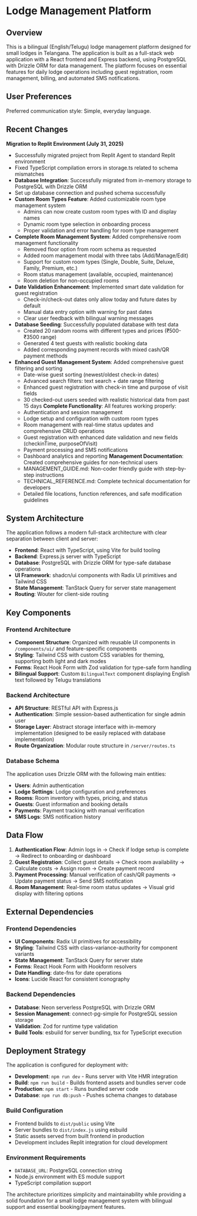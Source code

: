 # Lodge Management Platform

## Overview

This is a bilingual (English/Telugu) lodge management platform designed for small lodges in Telangana. The application is built as a full-stack web application with a React frontend and Express backend, using PostgreSQL with Drizzle ORM for data management. The platform focuses on essential features for daily lodge operations including guest registration, room management, billing, and automated SMS notifications.

## User Preferences

Preferred communication style: Simple, everyday language.

## Recent Changes

**Migration to Replit Environment (July 31, 2025)**
- Successfully migrated project from Replit Agent to standard Replit environment  
- Fixed TypeScript compilation errors in storage.ts related to schema mismatches
- **Database Integration**: Successfully migrated from in-memory storage to PostgreSQL with Drizzle ORM
- Set up database connection and pushed schema successfully
- **Custom Room Types Feature**: Added customizable room type management system
  - Admins can now create custom room types with ID and display names
  - Dynamic room type selection in onboarding process
  - Proper validation and error handling for room type management
- **Complete Room Management System**: Added comprehensive room management functionality
  - Removed floor option from room schema as requested
  - Added room management modal with three tabs (Add/Manage/Edit)
  - Support for custom room types (Single, Double, Suite, Deluxe, Family, Premium, etc.)
  - Room status management (available, occupied, maintenance)
  - Room deletion for non-occupied rooms
- **Date Validation Enhancement**: Implemented smart date validation for guest registration
  - Check-in/check-out dates only allow today and future dates by default
  - Manual data entry option with warning for past dates
  - Clear user feedback with bilingual warning messages
- **Database Seeding**: Successfully populated database with test data
  - Created 20 random rooms with different types and prices (₹500-₹3500 range)
  - Generated 4 test guests with realistic booking data
  - Added corresponding payment records with mixed cash/QR payment methods
- **Enhanced Guest Management System**: Added comprehensive guest filtering and sorting
  - Date-wise guest sorting (newest/oldest check-in dates)
  - Advanced search filters: text search + date range filtering
  - Enhanced guest registration with check-in time and purpose of visit fields
  - 30 checked-out users seeded with realistic historical data from past 15 days
**Complete Functionality**: All features working properly:
  - Authentication and session management
  - Lodge setup and configuration with custom room types
  - Room management with real-time status updates and comprehensive CRUD operations
  - Guest registration with enhanced date validation and new fields (checkinTime, purposeOfVisit)
  - Payment processing and SMS notifications
  - Dashboard analytics and reporting
**Management Documentation**: Created comprehensive guides for non-technical users
  - MANAGEMENT_GUIDE.md: Non-coder friendly guide with step-by-step instructions
  - TECHNICAL_REFERENCE.md: Complete technical documentation for developers
  - Detailed file locations, function references, and safe modification guidelines

## System Architecture

The application follows a modern full-stack architecture with clear separation between client and server:

- **Frontend**: React with TypeScript, using Vite for build tooling
- **Backend**: Express.js server with TypeScript
- **Database**: PostgreSQL with Drizzle ORM for type-safe database operations
- **UI Framework**: shadcn/ui components with Radix UI primitives and Tailwind CSS
- **State Management**: TanStack Query for server state management
- **Routing**: Wouter for client-side routing

## Key Components

### Frontend Architecture
- **Component Structure**: Organized with reusable UI components in `/components/ui/` and feature-specific components
- **Styling**: Tailwind CSS with custom CSS variables for theming, supporting both light and dark modes
- **Forms**: React Hook Form with Zod validation for type-safe form handling
- **Bilingual Support**: Custom `BilingualText` component displaying English text followed by Telugu translations

### Backend Architecture
- **API Structure**: RESTful API with Express.js
- **Authentication**: Simple session-based authentication for single admin user
- **Storage Layer**: Abstract storage interface with in-memory implementation (designed to be easily replaced with database implementation)
- **Route Organization**: Modular route structure in `/server/routes.ts`

### Database Schema
The application uses Drizzle ORM with the following main entities:
- **Users**: Admin authentication
- **Lodge Settings**: Lodge configuration and preferences
- **Rooms**: Room inventory with types, pricing, and status
- **Guests**: Guest information and booking details
- **Payments**: Payment tracking with manual verification
- **SMS Logs**: SMS notification history

## Data Flow

1. **Authentication Flow**: Admin logs in → Check if lodge setup is complete → Redirect to onboarding or dashboard
2. **Guest Registration**: Collect guest details → Check room availability → Calculate costs → Assign room → Create payment record
3. **Payment Processing**: Manual verification of cash/QR payments → Update payment status → Send SMS notification
4. **Room Management**: Real-time room status updates → Visual grid display with filtering options

## External Dependencies

### Frontend Dependencies
- **UI Components**: Radix UI primitives for accessibility
- **Styling**: Tailwind CSS with class-variance-authority for component variants
- **State Management**: TanStack Query for server state
- **Forms**: React Hook Form with Hookform resolvers
- **Date Handling**: date-fns for date operations
- **Icons**: Lucide React for consistent iconography

### Backend Dependencies
- **Database**: Neon serverless PostgreSQL with Drizzle ORM
- **Session Management**: connect-pg-simple for PostgreSQL session storage
- **Validation**: Zod for runtime type validation
- **Build Tools**: esbuild for server bundling, tsx for TypeScript execution

## Deployment Strategy

The application is configured for deployment with:

- **Development**: `npm run dev` - Runs server with Vite HMR integration
- **Build**: `npm run build` - Builds frontend assets and bundles server code
- **Production**: `npm start` - Runs bundled server code
- **Database**: `npm run db:push` - Pushes schema changes to database

### Build Configuration
- Frontend builds to `dist/public` using Vite
- Server bundles to `dist/index.js` using esbuild
- Static assets served from built frontend in production
- Development includes Replit integration for cloud development

### Environment Requirements
- `DATABASE_URL`: PostgreSQL connection string
- Node.js environment with ES module support
- TypeScript compilation support

The architecture prioritizes simplicity and maintainability while providing a solid foundation for a small lodge management system with bilingual support and essential booking/payment features.